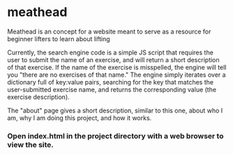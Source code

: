 # meathead
Meathead is an concept for a website meant to serve as a resource for beginner lifters to learn about lifting

Currently, the search engine code is a simple JS script that requires the user to submit the name of an exercise, and will return a short description of that exercise. If the name of the exercise is misspelled, the engine will tell you "there are no exercises of that name." The engine simply iterates over a dictionary full of key:value pairs, searching for the key that matches the user-submitted exercise name, and returns the corresponding value (the exercise description).

The "about" page gives a short description, similar to this one, about who I am, why I am doing this project, and how it works. 

### Open index.html in the project directory with a web browser to view the site.
